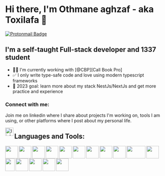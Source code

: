 # Hi there, I'm Othmane aghzaf - aka Toxilafa 👋

[![Protonmail Badge](https://img.shields.io/badge/ProtonMail-8B89CC?style=for-the-badge&logo=protonmail&logoColor=white)](mailto:othmane.aghzaf@gmail.com)

## I'm a self-taught Full-stack developer and 1337 student

- 👨‍💻 I'm currently working with [@CBP][Call Book Pro]
- ✅ I only write type-safe code and love using modern typescript frameworks
- 🥅 2023 goal: learn more about my stack NestJs/NextJs and get more practice and experience

### Connect with me:

Join me on linkedin where I share about projects I'm working on, tools I am using, or other platforms where I post about my personal life.

[<img align="left" width="26px"
alt="linkedin" src="https://img.icons8.com/ios-filled/50/000000/linkedin.png"/>][linkedin]

<h2>Languages and Tools:</h2>

[<img width="40px" align="left" src="https://cdn.jsdelivr.net/gh/devicons/devicon/icons/typescript/typescript-original.svg" />][typescript]

[<img width="40px" align="left" src="https://cdn.jsdelivr.net/gh/devicons/devicon/icons/javascript/javascript-original.svg" />][javascript]

[<img width="40px" align="left" src="https://cdn.jsdelivr.net/gh/devicons/devicon/icons/html5/html5-original-wordmark.svg" />][html]

[<img width="40px" align="left" src="https://cdn.jsdelivr.net/gh/devicons/devicon/icons/css3/css3-original-wordmark.svg" />][css]

[<img width="40px" align="left" src="https://cdn.jsdelivr.net/gh/devicons/devicon/icons/nodejs/nodejs-original-wordmark.svg" />][nodejs]

[<img width="40px" align="left" src="https://cdn.jsdelivr.net/gh/devicons/devicon/icons/react/react-original.svg" />][reactjs]

[<img width="40px" align="left" src="https://cdn.jsdelivr.net/gh/devicons/devicon/icons/nextjs/nextjs-original-wordmark.svg" />][nextjs]

[<img width="40px" align="left" src="https://cdn.jsdelivr.net/gh/devicons/devicon/icons/nestjs/nestjs-plain.svg" />][nestjs]

[<img width="40px" align="left" src="https://cdn.jsdelivr.net/gh/devicons/devicon/icons/graphql/graphql-plain.svg" />][graphql]

[<img width="60px" height="40px" align="left" src="https://cdn.worldvectorlogo.com/logos/prisma-2.svg" />][prisma]

[<img width="40px" align="left" src="https://raw.githubusercontent.com/tannerlinsley/react-query/master/docs/src/images/emblem-light.svg" />][react-query]

[<img width="30px" height="40px" align="left" src="https://cdn.jsdelivr.net/gh/devicons/devicon/icons/tailwindcss/tailwindcss-plain.svg" />][tailwind]

[<img width="40px" align="left" src="https://cdn.jsdelivr.net/gh/devicons/devicon/icons/express/express-original-wordmark.svg" />][expressjs]

[<img width="40px" align="left" src="https://cdn.jsdelivr.net/gh/devicons/devicon/icons/git/git-original.svg" />][git]

[<img width="40px" align="left" src="https://cdn.jsdelivr.net/gh/devicons/devicon/icons/docker/docker-original.svg" />][docker]

[<img width="40px" align="left" src="https://cdn.jsdelivr.net/gh/devicons/devicon/icons/c/c-original.svg" />][c]
<br />
<br />
<br />

<!--- TOOLS LINKS -->

[typescript]: https://www.typescriptlang.org/ "typescript"
[javascript]: https://www.javascript.com/ "javascript"
[html]: https://developer.mozilla.org/en-US/docs/Web/HTML "html"
[css]: https://developer.mozilla.org/en-US/docs/Web/CSS "css"
[nodejs]: https://nodejs.org/en/ "nodejs"
[reactjs]: https://reactjs.org/ "reactjs"
[nextjs]: https://nextjs.org/ "nextjs"
[nestjs]: https://nestjs.com/ "nestjs"
[graphql]: https://graphql.org/ "graphql"
[prisma]: https://www.prisma.io/ "prisma"
[react-query]: https://react-query.tanstack.com/ "react-query"
[tailwind]: https://tailwindcss.com/ "tailwind"
[expressjs]: https://expressjs.com/ "expressjs"
[git]: https://git-scm.com/ "git"
[docker]: https://www.docker.com/ "docker"
[c]: https://en.wikipedia.org/wiki/C_(programming_language)

<!--- PERSONAL LINKS -->

[linkedin]: https://www.linkedin.com/in/oaghzaf/
